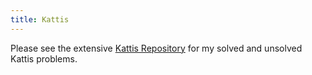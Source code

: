 ```yaml
---
title: Kattis
---
```


Please see the extensive [Kattis Repository](https://github.itu.dk/aguh/kattis) for my solved and unsolved Kattis problems.

